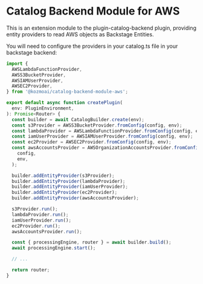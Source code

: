 # Catalog Backend Module for AWS

This is an extension module to the plugin-catalog-backend plugin, providing
entity providers to read AWS objects as Backstage Entities.

You will need to configure the providers in your catalog.ts file in your backstage backend:

```typescript
import {
  AWSLambdaFunctionProvider,
  AWSS3BucketProvider,
  AWSIAMUserProvider,
  AWSEC2Provider,
} from '@kozmoai/catalog-backend-module-aws';

export default async function createPlugin(
  env: PluginEnvironment,
): Promise<Router> {
  const builder = await CatalogBuilder.create(env);
  const s3Provider = AWSS3BucketProvider.fromConfig(config, env);
  const lambdaProvider = AWSLambdaFunctionProvider.fromConfig(config, env);
  const iamUserProvider = AWSIAMUserProvider.fromConfig(config, env);
  const ec2Provider = AWSEC2Provider.fromConfig(config, env);
  const awsAccountsProvider = AWSOrganizationAccountsProvider.fromConfig(
    config,
    env,
  );

  builder.addEntityProvider(s3Provider);
  builder.addEntityProvider(lambdaProvider);
  builder.addEntityProvider(iamUserProvider);
  builder.addEntityProvider(ec2Provider);
  builder.addEntityProvider(awsAccountsProvider);

  s3Provider.run();
  lambdaProvider.run();
  iamUserProvider.run();
  ec2Provider.run();
  awsAccountsProvider.run();

  const { processingEngine, router } = await builder.build();
  await processingEngine.start();

  // ...

  return router;
}
```
